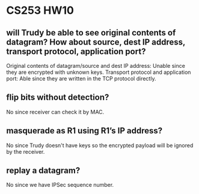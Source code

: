 # CS253 HW10
## will Trudy be able to see original contents of datagram? How about source, dest IP address, transport protocol, application port?
Original contents of datagram/source and dest IP address: Unable since they are encrypted with unknown keys.
Transport protocol and application port: Able since they are written in the TCP protocol directly.

## flip bits without detection?
No since receiver can check it by MAC.

## masquerade as R1 using R1’s IP address?
No since Trudy doesn't have keys so the encrypted payload will be ignored by the receiver.

## replay a datagram?
No since we have IPSec sequence number.